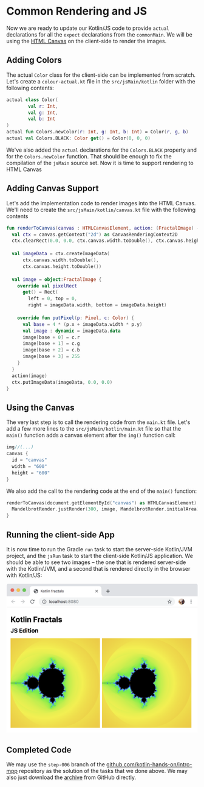 # Common Rendering and JS

Now we are ready to update our Kotlin/JS code to provide 
`actual` declarations for all the `expect` declarations from the `commonMain`. 
We will be using the [HTML Canvas](https://www.w3schools.com/html/html5_canvas.asp)
on the client-side to render the images.

## Adding Colors

The actual `Color` class for the client-side can be implemented from scratch.
Let's create a `colour-actual.kt` file in the `src/jsMain/kotlin` folder
with the following contents:

```kotlin
actual class Color(
        val r: Int,
        val g: Int,
        val b: Int
)
actual fun Colors.newColor(r: Int, g: Int, b: Int) = Color(r, g, b)
actual val Colors.BLACK: Color get() = Color(0, 0, 0)
```

We've also added the `actual` declarations for the `Colors.BLACK` property
and for the `Colors.newColor` function.
That should be enough to fix the compilation of the `jsMain` source set. Now it is
time to support rendering to HTML Canvas

## Adding Canvas Support

Let's add the implementation code to render images into the HTML Canvas. We'll need
to create the `src/jsMain/kotlin/canvas.kt` file with the following contents
```kotlin
fun renderToCanvas(canvas : HTMLCanvasElement, action: (FractalImage) -> Unit) {
  val ctx = canvas.getContext("2d") as CanvasRenderingContext2D
  ctx.clearRect(0.0, 0.0, ctx.canvas.width.toDouble(), ctx.canvas.height.toDouble())

  val imageData = ctx.createImageData(
      ctx.canvas.width.toDouble(),
      ctx.canvas.height.toDouble())

  val image = object:FractalImage {
    override val pixelRect
      get() = Rect(
        left = 0, top = 0,
        right = imageData.width, bottom = imageData.height)

    override fun putPixel(p: Pixel, c: Color) {
      val base = 4 * (p.x + imageData.width * p.y)
      val image : dynamic = imageData.data
      image[base + 0] = c.r
      image[base + 1] = c.g
      image[base + 2] = c.b
      image[base + 3] = 255
    }
  }
  action(image)
  ctx.putImageData(imageData, 0.0, 0.0)
}
```

## Using the Canvas

The very last step is to call the rendering code from the `main.kt` file. 
Let's add a few more lines to the `src/jsMain/kotlin/main.kt` file so that 
the `main()` function adds a canvas element after the `img()` function call:
```kotlin
img//(...)
canvas {
  id = "canvas"
  width = "600"
  height = "600"
}
```

We also add the call to the rendering code at the end of the `main()` function:

```kotlin
renderToCanvas(document.getElementById("canvas") as HTMLCanvasElement) { image ->
  MandelbrotRender.justRender(300, image, MandelbrotRender.initialArea)
}
```

## Running the client-side App

It is now time to run the Gradle `run` task to start the server-side Kotlin/JVM project, and the
`jsRun` task to start the client-side Kotlin/JS application. We should be
able to see two images – the one that is rendered server-side with the Kotlin/JVM, and a second
that is rendered directly in the browser with Kotlin/JS:

![](./assets/site-full.png)


## Completed Code

We may use the `step-006` branch of the
[github.com/kotlin-hands-on/intro-mpp](https://github.com/kotlin-hands-on/intro-mpp)
repository as the solution of the tasks that we done above. 
We may also just download the
[archive](https://github.com/kotlin-hands-on/intro-mpp/archive/step-006.zip)
from GitHub directly.
   
